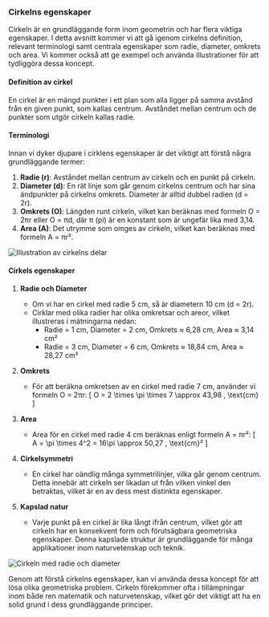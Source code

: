 ### Cirkelns egenskaper

Cirkeln är en grundläggande form inom geometrin och har flera viktiga egenskaper. I detta avsnitt kommer vi att gå igenom cirkelns definition, relevant terminologi samt centrala egenskaper som radie, diameter, omkrets och area. Vi kommer också att ge exempel och använda illustrationer för att tydliggöra dessa koncept.

#### Definition av cirkel

En cirkel är en mängd punkter i ett plan som alla ligger på samma avstånd från en given punkt, som kallas centrum. Avståndet mellan centrum och de punkter som utgör cirkeln kallas radie.

#### Terminologi

Innan vi dyker djupare i cirklens egenskaper är det viktigt att förstå några grundläggande termer:

1. **Radie (r)**: Avståndet mellan centrum av cirkeln och en punkt på cirkeln.
2. **Diameter (d)**: En rät linje som går genom cirkelns centrum och har sina ändpunkter på cirkelns omkrets. Diameter är alltid dubbel radien (d = 2r).
3. **Omkrets (O)**: Längden runt cirkeln, vilket kan beräknas med formeln O = 2πr eller O = πd, där π (pi) är en konstant som är ungefär lika med 3,14.
4. **Area (A)**: Det utrymme som omges av cirkeln, vilket kan beräknas med formeln A = πr².

![Illustration av cirkelns delar](https://example.com/cirkel_illustration.png)

#### Cirkels egenskaper

1. **Radie och Diameter**
   - Om vi har en cirkel med radie 5 cm, så är diametern 10 cm (d = 2r).
   - Cirklar med olika radier har olika omkretsar och areor, vilket illustreras i mätningarna nedan:
     - Radie = 1 cm, Diameter = 2 cm, Omkrets ≈ 6,28 cm, Area ≈ 3,14 cm²
     - Radie = 3 cm, Diameter = 6 cm, Omkrets ≈ 18,84 cm, Area ≈ 28,27 cm²

2. **Omkrets**
   - För att beräkna omkretsen av en cirkel med radie 7 cm, använder vi formeln O = 2πr:
     \[
     O = 2 \times \pi \times 7 \approx 43,98 \, \text{cm}
     \]

3. **Area**
   - Area för en cirkel med radie 4 cm beräknas enligt formeln A = πr²:
     \[
     A = \pi \times 4^2 = 16\pi \approx 50,27 \, \text{cm}²
     \]

4. **Cirkelsymmetri**
   - En cirkel har oändlig många symmetrilinjer, vilka går genom centrum. Detta innebär att cirkeln ser likadan ut från vilken vinkel den betraktas, vilket är en av dess mest distinkta egenskaper.

5. **Kapslad natur**
   - Varje punkt på en cirkel är lika långt ifrån centrum, vilket gör att cirkeln har en konsekvent form och förutsägbara geometriska egenskaper. Denna kapslade struktur är grundläggande för många applikationer inom naturvetenskap och teknik.

![Cirkeln med radie och diameter](https://example.com/cirkeldelarna.png)

Genom att förstå cirkelns egenskaper, kan vi använda dessa koncept för att lösa olika geometriska problem. Cirkeln förekommer ofta i tillämpningar inom både ren matematik och naturvetenskap, vilket gör det viktigt att ha en solid grund i dess grundläggande principer.